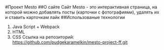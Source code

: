 #Проект Mesto
##О сайте
Сайт Mesto - это интерактивная страница, на которой можно добавлять посты (карточки с фотографиями), удалять их и ставить карточкам лайк
##Использованые технологии
1. Java Script + Webpack
2. HTML 
3. CSS
Ссылка на репозиторий:
https://github.com/pudgekaramelkin/mesto-project-ff.git
